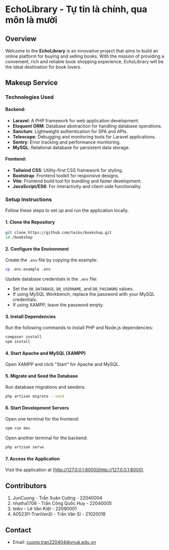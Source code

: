 # EchoLibrary - Tự tin là chính, qua môn là mười

## Overview

Welcome to the **EchoLibrary** is an innovative project that aims to build an online platform for buying and selling books. With the mission of providing a convenient, rich and reliable book shopping experience, EchoLibrary will be the ideal destination for book lovers.

## Makeup Service

### Technologies Used

#### Backend:
- **Laravel**: A PHP framework for web application development.
- **Eloquent ORM**: Database abstraction for handling database operations.
- **Sanctum**: Lightweight authentication for SPA and APIs.
- **Telescope**: Debugging and monitoring tools for Laravel applications.
- **Sentry**: Error tracking and performance monitoring.
- **MySQL**: Relational database for persistent data storage.

#### Frontend:
- **Tailwind CSS**: Utility-first CSS framework for styling.
- **Bootstrap**: Frontend toolkit for responsive designs.
- **Vite**: Frontend build tool for bundling and faster development.
- **JavaScript/ES6**: For interactivity and client-side functionality.

### Setup Instructions

Follow these steps to set up and run the application locally.

#### 1. Clone the Repository
```bash
git clone https://github.com/teikv/bookshop.git
cd /bookshop
```

#### 2. Configure the Environment
Create the `.env` file by copying the example:

```bash
cp .env.example .env
```

Update database credentials in the `.env` file:
- Set the `DB_DATABASE`, `DB_USERNAME`, and `DB_PASSWORD` values.
- If using MySQL Workbench, replace the password with your MySQL credentials.
- If using XAMPP, leave the password empty.

#### 3. Install Dependencies
Run the following commands to install PHP and Node.js dependencies:

```bash
composer install
npm install
```

#### 4. Start Apache and MySQL (XAMPP)
Open XAMPP and click "Start" for Apache and MySQL.

#### 5. Migrate and Seed the Database
Run database migrations and seeders:

```bash
php artisan migrate --seed
```

#### 6. Start Development Servers
Open one terminal for the frontend:

```bash
npm run dev
```

Open another terminal for the backend:

```bash
php artisan serve
```

#### 7. Access the Application
Visit the application at [http://127.0.0.1:8000](http://127.0.0.1:8000).

## Contributors

1. JunCuong - Trần Xuân Cường - 22040004
2. nhatha1708 - Trần Công Quốc Huy - 22040005
3. teikv - Lê Văn Kiệt - 22090001
4. A0523I1-TranVanSi - Trần Văn Sĩ - 21020018

## Contact

- Email: cuong.tran220404@vnuk.edu.vn


